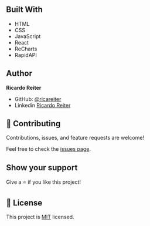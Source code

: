 ## Built With

- HTML
- CSS
- JavaScript
- React
- ReCharts
- RapidAPI

## Author

**Ricardo Reiter**

- GitHub: [@ricareiter](https://github.com/ricareiter)
- Linkedin [Ricardo Reiter](https://www.linkedin.com/in/ricardo-reiter-617593231/)

## 🤝 Contributing

Contributions, issues, and feature requests are welcome!

Feel free to check the [issues page](https://github.com/ricareiter/tip-calculator/issues).

## Show your support

Give a ⭐️ if you like this project!

## 📝 License

This project is [MIT](./LICENSE) licensed.
